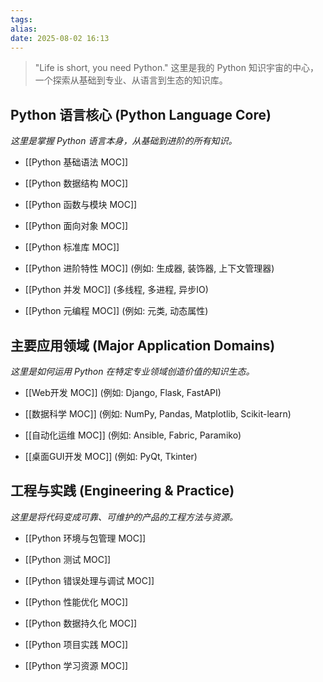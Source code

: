 ```yaml
---
tags: 
alias: 
date: 2025-08-02 16:13
---
```


> "Life is short, you need Python." 这里是我的 Python 知识宇宙的中心，一个探索从基础到专业、从语言到生态的知识库。

## Python 语言核心 (Python Language Core)

_这里是掌握 Python 语言本身，从基础到进阶的所有知识。_

- [[Python 基础语法 MOC]]
    
- [[Python 数据结构 MOC]]
    
- [[Python 函数与模块 MOC]]
    
- [[Python 面向对象 MOC]]
    
- [[Python 标准库 MOC]]
    
- [[Python 进阶特性 MOC]] (例如: 生成器, 装饰器, 上下文管理器)
    
- [[Python 并发 MOC]] (多线程, 多进程, 异步IO)
    
- [[Python 元编程 MOC]] (例如: 元类, 动态属性)
    

## 主要应用领域 (Major Application Domains)

_这里是如何运用 Python 在特定专业领域创造价值的知识生态。_

- [[Web开发 MOC]] (例如: Django, Flask, FastAPI)
    
- [[数据科学 MOC]] (例如: NumPy, Pandas, Matplotlib, Scikit-learn)
    
- [[自动化运维 MOC]] (例如: Ansible, Fabric, Paramiko)
    
- [[桌面GUI开发 MOC]] (例如: PyQt, Tkinter)
    

## 工程与实践 (Engineering & Practice)

_这里是将代码变成可靠、可维护的产品的工程方法与资源。_

- [[Python 环境与包管理 MOC]]
    
- [[Python 测试 MOC]]
    
- [[Python 错误处理与调试 MOC]]
    
- [[Python 性能优化 MOC]]
    
- [[Python 数据持久化 MOC]]
    
- [[Python 项目实践 MOC]]
    
- [[Python 学习资源 MOC]]